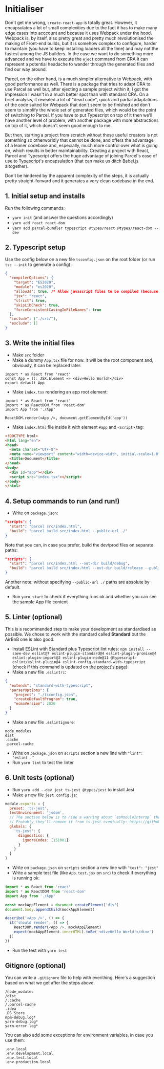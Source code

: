 # Initialiser

Don't get me wrong, `create-react-app` is totally great. However, it encapsulates a lot of small complexities due to the fact it has to make many edge cases into acccount and because it uses Webpack under the hood.
Webpack is, by itself, also pretty great and pretty much revolutionised the making of Front-end builds, but it is somehow complex to configure, harder to maintain (you have to keep installing loaders all the time) and may not the fastest among the JS builders. In the case we want to do something more advanced and we have to execute the `eject` command from CRA it can represent a potential headache to wander through the generated files and find our way around.

Parcel, on the other hand, is a much simpler alternative to Webpack, with good performance as well. There is a package that tries to adapt CRA to use Parcel as well but, after ejecting a sample project within it, I got the impression I wasn't in a much better spot than with standard CRA. On a brief analysis, it revealed a lot of "dead code", quick and partial adaptations of the code suited for Webpack that don't seem to be finished and don't seem to simplify the whole set of generated files, which would be the point of switching to Parcel. If you have to put Typescript on top of it then we'll have another level of problem, with another package with more abstractions on top of it, which doesn't seem good enough to me.

But then, starting a project from scratch without these useful creators is not something so otherworldly that cannot be done, and offers the advantage of a leaner codebase and, especially, much more control over what is going on, which results in better maintainability. Creating a project with React, Parcel and Typescript offers the huge advantage of joining Parcel's ease of use to Typescript's encapsulation (that can make us ditch Babel.js altogether).

Don't be hindered by the apparent complexity of the steps, it is actually pretty straight-forward and it generates a very clean codebase in the end.

## 1. Initial setup and installs

Run the following commands:
- `yarn init` (and answer the questions accordingly)
- `yarn add react react-dom`
- `yarn add parcel-bundler typescript @types/react @types/react-dom --dev`

## 2. Typescript setup

Use the config below on a new file `tsconfig.json` on the root folder (or run `tsc --init` to generate a config):
```json
{
  "compilerOptions": {
    "target": "ES2020",
    "module": "es2020",
    "allowJs": true, /* Allow javascript files to be compiled (because we won't have babel). */
    "jsx": "react",
    "strict": true,
    "skipLibCheck": true,
    "forceConsistentCasingInFileNames": true
  },
  "include": ["./src/"],
  "exclude": []
}
```

## 3. Write the initial files

- Make `src` folder
- Make a dummy `App.tsx` file for now. It will be the root component and, obviously, it can be replaced later:
```tsx
import * as React from 'react'
const App = (): JSX.Element => <div>Hello World!</div>
export default App
```
- Make `index.tsx` rendering an app root element:
```tsx
import * as React from 'react'
import * as ReactDOM from 'react-dom'
import App from './App'

ReactDOM.render(<App />, document.getElementById('app'))
```
- Make `index.html` file inside it with element `#app` and `<script>` tag:
```html
<!DOCTYPE html>
<html lang="en">
<head>
  <meta charset="UTF-8">
  <meta name="viewport" content="width=device-width, initial-scale=1.0">
  <title>Document</title>
</head>
<body>
  <div id="app"></div>
  <script src="index.tsx"></script>
</body>
</html>
```

## 4. Setup commands to run (and run!)

- Write on `package.json`:
```json
"scripts": {
  "start": "parcel src/index.html",
  "build": "parcel build src/index.html --public-url ./"
}
```
Note that you can, in case you prefer, build the dev/prod files on separate paths:
```json
"scripts": {
  "start": "parcel src/index.html --out-dir build/debug",
  "build": "parcel build src/index.html --out-dir build/release --public-url ./"
}
```
Another note: without specifying `--public-url ./` paths are absolute by default.
- Run `yarn start` to check if everything runs ok and whether you can see the sample App file content

## 5. Linter (optional)

This is a recommended step to make your development as standardised as possible. We chose to work with the standard called **Standard** but the AirBnB one is also good.

- Install ESLint with Standard plus Typescript lint rules: `npm install --save-dev eslint@7 eslint-plugin-standard@4 eslint-plugin-promise@4 eslint-plugin-import@2 eslint-plugin-node@11 @typescript-eslint/eslint-plugin@4 eslint-config-standard-with-typescript`
(check if this command is updated on [the project's page](https://github.com/standard/eslint-config-standard-with-typescript))
- Make a new file `.eslintrc`:
```json
{
  "extends": "standard-with-typescript",
  "parserOptions": {
    "project": "./tsconfig.json",
    "createDefaultProgram": true,
    "ecmaVersion": 2020
  }
}
```
- Make a new file `.eslintignore`:
```
node_modules
dist
.cache
.parcel-cache
```
- Write on `package.json` on `scripts` section a new line with `"lint": "eslint ."`
- Run `yarn lint` to test the linter

## 6. Unit tests (optional)

- Run `yarn add --dev jest ts-jest @types/jest` to install Jest
- Make a new file `jest.config.js`:
```js
module.exports = {
  preset: 'ts-jest',
  testEnvironment: 'jsdom',
  // The section below is to hide a warning about `esModuleInterop` that is pretty much useless
  // Probably they'll remove it from ts-jest eventually: https://github.com/kulshekhar/ts-jest/issues/748
  globals: {
    'ts-jest': {
      diagnostics: {
        ignoreCodes: [151001]
      }
    }
  }
}
```
- Write on `package.json` on `scripts` section a new line with `"test": "jest"`
- Write a sample test file (like `App.test.jsx` on `src`) to check if everything is running ok:
```js
import * as React from 'react'
import * as ReactDOM from 'react-dom'
import App from './App'

const mockAppElement = document.createElement('div')
document.body.appendChild(mockAppElement)

describe('<App />', () => {
  it('should render', () => {
    ReactDOM.render(<App />, mockAppElement)
    expect(mockAppElement.innerHTML).toBe('<div>Hello World!</div>')
  })
})
```
- Run the test with `yarn test`

## Gitignore (optional)

You can write a `.gitignore` file to help with everithing. Here's a suggestion based on what we get after the steps above.
```
/node_modules
/dist
/.cache
/.parcel-cache
.idea
.DS_Store
npm-debug.log*
yarn-debug.log*
yarn-error.log*
```
You can also add some exceptions for environment variables, in case you use them:
```
.env.local
.env.development.local
.env.test.local
.env.production.local
```
